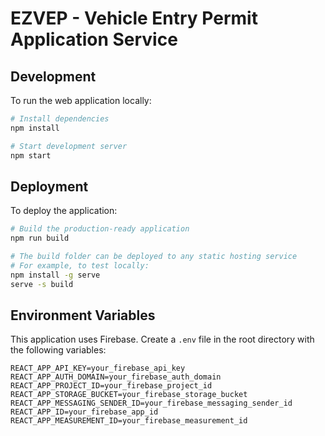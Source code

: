# EZVEP - Vehicle Entry Permit Application Service

## Development

To run the web application locally:

```bash
# Install dependencies
npm install

# Start development server
npm start
```

## Deployment

To deploy the application:

```bash
# Build the production-ready application
npm run build

# The build folder can be deployed to any static hosting service
# For example, to test locally:
npm install -g serve
serve -s build
```

## Environment Variables

This application uses Firebase. Create a `.env` file in the root directory with the following variables:

```
REACT_APP_API_KEY=your_firebase_api_key
REACT_APP_AUTH_DOMAIN=your_firebase_auth_domain
REACT_APP_PROJECT_ID=your_firebase_project_id
REACT_APP_STORAGE_BUCKET=your_firebase_storage_bucket
REACT_APP_MESSAGING_SENDER_ID=your_firebase_messaging_sender_id
REACT_APP_ID=your_firebase_app_id
REACT_APP_MEASUREMENT_ID=your_firebase_measurement_id